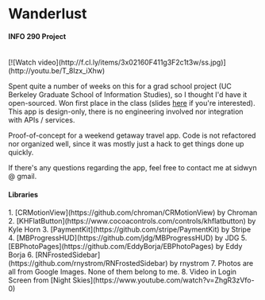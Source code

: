 <h1>Wanderlust</h1>
<h4>INFO 290 Project</h4>

<br/>
[![Watch video](http://f.cl.ly/items/3x02160F411g3F2c1t3w/ss.jpg)](http://youtu.be/T_8Izx_iXhw)


Spent quite a number of weeks on this for a grad school project (UC Berkeley Graduate School of Information Studies), so I thought I'd have it open-sourced. Won first place in the class (slides [here](http://cl.ly/1x0Q001v122H) if you're interested). This app is design-only, there is no engineering involved nor integration with APIs / services.

Proof-of-concept for a weekend getaway travel app. Code is not refactored nor organized well, since it was mostly just a hack to get things done up quickly.

If there's any questions regarding the app, feel free to contact me at sidwyn @ gmail.

<h4>Libraries</h4>
1. [CRMotionView](https://github.com/chroman/CRMotionView) by Chroman
2. [KHFlatButton](https://www.cocoacontrols.com/controls/khflatbutton) by Kyle Horn
3. [PaymentKit](https://github.com/stripe/PaymentKit) by Stripe
4. [MBProgressHUD](https://github.com/jdg/MBProgressHUD) by JDG
5. [EBPhotoPages](https://github.com/EddyBorja/EBPhotoPages) by Eddy Borja
6. [RNFrostedSidebar](https://github.com/rnystrom/RNFrostedSidebar) by rnystrom
7. Photos are all from Google Images. None of them belong to me.
8. Video in Login Screen from [Night Skies](https://www.youtube.com/watch?v=ZhgR3zVfo-0)